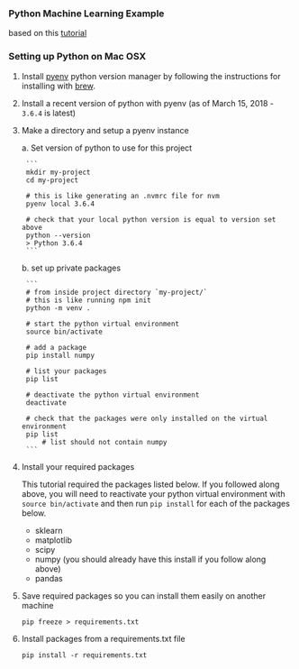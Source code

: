 ### Python Machine Learning Example

based on this [tutorial](https://machinelearningmastery.com/machine-learning-in-python-step-by-step/)

### Setting up Python on Mac OSX

1. Install [pyenv](https://github.com/pyenv/pyenv) python version manager by following the instructions for installing with [brew](https://github.com/pyenv/pyenv#homebrew-on-mac-os-x).

2. Install a recent version of python with pyenv (as of March 15, 2018 - `3.6.4` is latest)

3. Make a directory and setup a pyenv instance

    a. Set version of python to use for this project

        ```
        mkdir my-project
        cd my-project

        # this is like generating an .nvmrc file for nvm
        pyenv local 3.6.4

        # check that your local python version is equal to version set above
        python --version
        > Python 3.6.4
        ```

    b. set up private packages

        ```
        # from inside project directory `my-project/`
        # this is like running npm init
        python -m venv .

        # start the python virtual environment
        source bin/activate

        # add a package
        pip install numpy

        # list your packages
        pip list

        # deactivate the python virtual environment
        deactivate

        # check that the packages were only installed on the virtual environment
        pip list
            # list should not contain numpy
        ```

4. Install your required packages

 
    This tutorial required the packages listed below. If you followed along above, you will need to reactivate your python virtual environment with `source bin/activate` and then run `pip install` for each of the packages below.

    * sklearn
    * matplotlib
    * scipy
    * numpy (you should already have this install if you follow along above)
    * pandas

5. Save required packages so you can install them easily on another machine

    ```
    pip freeze > requirements.txt
    ```

6. Install packages from a requirements.txt file

    ```
    pip install -r requirements.txt
    ```
